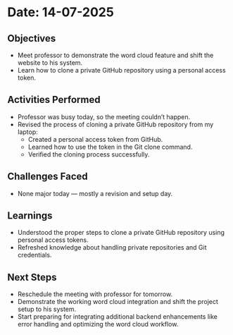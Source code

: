 # Date: 14-07-2025  

## Objectives  

- Meet professor to demonstrate the word cloud feature and shift the website to his system.
- Learn how to clone a private GitHub repository using a personal access token.

## Activities Performed  

- Professor was busy today, so the meeting couldn’t happen.
- Revised the process of cloning a private GitHub repository from my laptop:
  - Created a personal access token from GitHub.
  - Learned how to use the token in the Git clone command.
  - Verified the cloning process successfully.

## Challenges Faced  

- None major today — mostly a revision and setup day.

## Learnings  

- Understood the proper steps to clone a private GitHub repository using personal access tokens.
- Refreshed knowledge about handling private repositories and Git credentials.

## Next Steps  

- Reschedule the meeting with professor for tomorrow.
- Demonstrate the working word cloud integration and shift the project setup to his system.
- Start preparing for integrating additional backend enhancements like error handling and optimizing the word cloud workflow.
